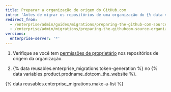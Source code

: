 ```yaml
---
title: Preparar a organização de origem do GitHub.com
intro: 'Antes de migrar os repositórios de uma organização do {% data variables.product.prodname_dotcom_the_website %}, verifique se você tem a autenticação e o acesso administrativo adequados à instância.'
redirect_from:
  - /enterprise/admin/guides/migrations/preparing-the-github-com-source-organization
  - /enterprise/admin/migrations/preparing-the-githubcom-source-organization
versions:
  enterprise-server: '*'
---
```


1. Verifique se você tem [permissões de proprietário](/articles/permission-levels-for-an-organization/) nos repositórios de origem da organização.

2. {% data reusables.enterprise_migrations.token-generation %} no {% data variables.product.prodname_dotcom_the_website %}.

{% data reusables.enterprise_migrations.make-a-list %}
